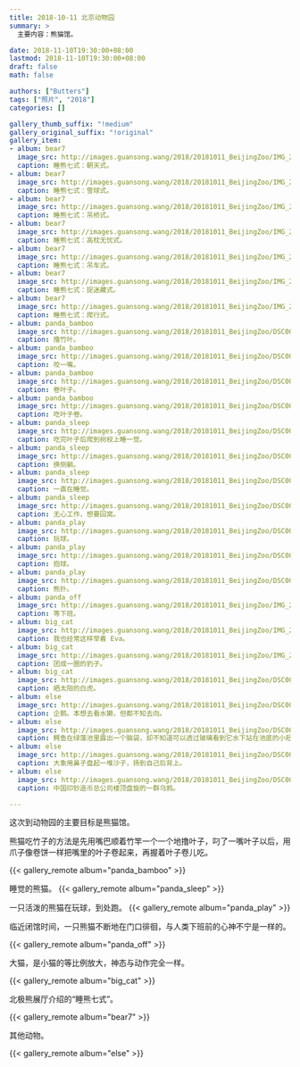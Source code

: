 ```yaml
---
title: 2018-10-11 北京动物园
summary: >
  主要内容：熊猫馆。

date: 2018-11-10T19:30:00+08:00
lastmod: 2018-11-10T19:30:00+08:00
draft: false
math: false

authors: ["Butters"]
tags: ["照片", "2018"]
categories: []

gallery_thumb_suffix: "!medium"
gallery_original_suffix: "!original"
gallery_item:
- album: bear7
  image_src: http://images.guansong.wang/2018/20181011_BeijingZoo/IMG_20181011_123813.jpg
  caption: 睡熊七式：朝天式。
- album: bear7
  image_src: http://images.guansong.wang/2018/20181011_BeijingZoo/IMG_20181011_123818.jpg
  caption: 睡熊七式：雪球式。
- album: bear7
  image_src: http://images.guansong.wang/2018/20181011_BeijingZoo/IMG_20181011_123826.jpg
  caption: 睡熊七式：吊桥式。
- album: bear7
  image_src: http://images.guansong.wang/2018/20181011_BeijingZoo/IMG_20181011_123834.jpg
  caption: 睡熊七式：高枕无忧式。
- album: bear7
  image_src: http://images.guansong.wang/2018/20181011_BeijingZoo/IMG_20181011_123839.jpg
  caption: 睡熊七式：吊车式。
- album: bear7
  image_src: http://images.guansong.wang/2018/20181011_BeijingZoo/IMG_20181011_123844.jpg
  caption: 睡熊七式：捉迷藏式。
- album: bear7
  image_src: http://images.guansong.wang/2018/20181011_BeijingZoo/IMG_20181011_123853.jpg
  caption: 睡熊七式：爬行式。
- album: panda_bamboo
  image_src: http://images.guansong.wang/2018/20181011_BeijingZoo/DSC00296.JPG
  caption: 撸竹叶。
- album: panda_bamboo
  image_src: http://images.guansong.wang/2018/20181011_BeijingZoo/DSC00305.JPG
  caption: 咬一嘴。
- album: panda_bamboo
  image_src: http://images.guansong.wang/2018/20181011_BeijingZoo/DSC00284.JPG
  caption: 卷叶子。
- album: panda_bamboo
  image_src: http://images.guansong.wang/2018/20181011_BeijingZoo/DSC00294.JPG
  caption: 吃叶子卷。
- album: panda_sleep
  image_src: http://images.guansong.wang/2018/20181011_BeijingZoo/DSC00312.JPG
  caption: 吃完叶子后爬到树杈上睡一觉。
- album: panda_sleep
  image_src: http://images.guansong.wang/2018/20181011_BeijingZoo/DSC00322.JPG
  caption: 换侧躺。
- album: panda_sleep
  image_src: http://images.guansong.wang/2018/20181011_BeijingZoo/DSC00317.JPG
  caption: 一直在睡觉。
- album: panda_sleep
  image_src: http://images.guansong.wang/2018/20181011_BeijingZoo/DSC00372.JPG
  caption: 无心工作，想要回窝。
- album: panda_play
  image_src: http://images.guansong.wang/2018/20181011_BeijingZoo/DSC00334.JPG
  caption: 玩球。
- album: panda_play
  image_src: http://images.guansong.wang/2018/20181011_BeijingZoo/DSC00324.JPG
  caption: 抱球。
- album: panda_play
  image_src: http://images.guansong.wang/2018/20181011_BeijingZoo/DSC00332.JPG
  caption: 熊扑。
- album: panda_off
  image_src: http://images.guansong.wang/2018/20181011_BeijingZoo/IMG_20181011_163036.jpg
  caption: 等下班。
- album: big_cat
  image_src: http://images.guansong.wang/2018/20181011_BeijingZoo/IMG_20181011_130940.jpg
  caption: 我也经常这样举着 Eva。
- album: big_cat
  image_src: http://images.guansong.wang/2018/20181011_BeijingZoo/IMG_20181011_124045.jpg
  caption: 团成一圈的豹子。
- album: big_cat
  image_src: http://images.guansong.wang/2018/20181011_BeijingZoo/DSC00266.JPG
  caption: 晒太阳的白虎。
- album: else
  image_src: http://images.guansong.wang/2018/20181011_BeijingZoo/DSC00376.JPG
  caption: 企鹅。本想去看水獭，但都不知去向。
- album: else
  image_src: http://images.guansong.wang/2018/20181011_BeijingZoo/DSC00379.JPG
  caption: 鳄鱼在绿藻池里露出一个脑袋，却不知道可以透过玻璃看到它水下站在池底的小短腿。
- album: else
  image_src: http://images.guansong.wang/2018/20181011_BeijingZoo/DSC00277.JPG
  caption: 大象用鼻子盘起一堆沙子，扬到自己后背上。
- album: else
  image_src: http://images.guansong.wang/2018/20181011_BeijingZoo/DSC00378.JPG
  caption: 中国印钞造币总公司楼顶盘旋的一群乌鸦。

---
```


这次到动物园的主要目标是熊猫馆。

熊猫吃竹子的方法是先用嘴巴顺着竹竿一个一个地撸叶子，叼了一嘴叶子以后，用爪子像卷饼一样把嘴里的叶子卷起来，再握着叶子卷儿吃。

{{< gallery_remote album="panda_bamboo" >}}

睡觉的熊猫。
{{< gallery_remote album="panda_sleep" >}}

一只活泼的熊猫在玩球，到处跑。
{{< gallery_remote album="panda_play" >}}

临近闭馆时间，一只熊猫不断地在门口徘徊，与人类下班前的心神不宁是一样的。

{{< gallery_remote album="panda_off" >}}

大猫，是小猫的等比例放大，神态与动作完全一样。

{{< gallery_remote album="big_cat" >}}

北极熊展厅介绍的“睡熊七式”。

{{< gallery_remote album="bear7" >}}

其他动物。

{{< gallery_remote album="else" >}}